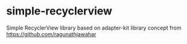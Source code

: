 # simple-recyclerview
Simple RecyclerView library based on adapter-kit library concept from https://github.com/ragunathjawahar

